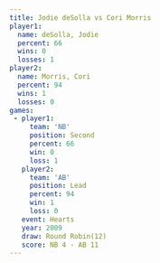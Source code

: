 ```yaml
---
title: Jodie deSolla vs Cori Morris
player1:              
  name: deSolla, Jodie
  percent: 66         
  wins: 0             
  losses: 1           
player2:              
  name: Morris, Cori  
  percent: 94         
  wins: 1             
  losses: 0           
games:
 - player1:          
     team: 'NB'      
     position: Second
     percent: 66     
     win: 0          
     loss: 1         
   player2:        
     team: 'AB'    
     position: Lead
     percent: 94   
     win: 1        
     loss: 0       
   event: Hearts        
   year: 2009           
   draw: Round Robin(12)
   score: NB 4 - AB 11  
---
```

